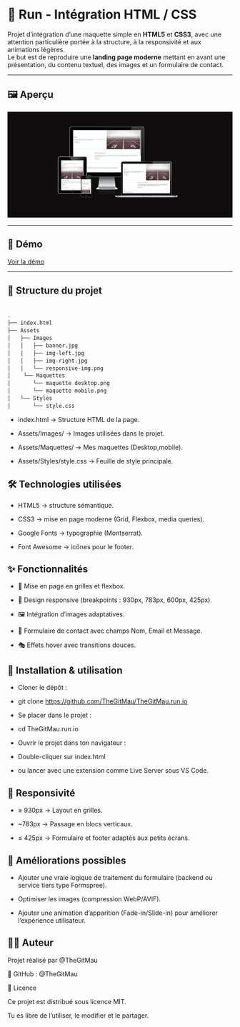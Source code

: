 # 🏃 Run - Intégration HTML / CSS

Projet d’intégration d’une maquette simple en **HTML5** et **CSS3**, avec une attention particulière portée à la structure, à la responsivité et aux animations légères.  
Le but est de reproduire une **landing page moderne** mettant en avant une présentation, du contenu textuel, des images et un formulaire de contact.

---

## 🖼️ Aperçu

![Aperçu du site](./Assets/Images/responsive-img.png)

---

## 🚀 Démo

[Voir la démo](https://thegitmau.github.io/TheGitMau.run.io/)

---

## 📂 Structure du projet

```bash

.
├── index.html
├── Assets
│   ├── Images
│   │   ├── banner.jpg
│   │   ├── img-left.jpg
│   │   ├── img-right.jpg
│   │   └── responsive-img.png
│    └── Maquettes
│       └── maquette desktop.png
│       └── maquette mobile.png
│   └── Styles
│       └── style.css

```

- index.html → Structure HTML de la page.

- Assets/Images/ → Images utilisées dans le projet.

- Assets/Maquettes/ → Mes maquettes (Desktop,mobile).

- Assets/Styles/style.css → Feuille de style principale.

## 🛠️ Technologies utilisées

- HTML5 → structure sémantique.

- CSS3 → mise en page moderne (Grid, Flexbox, media queries).

- Google Fonts → typographie (Montserrat).

- Font Awesome → icônes pour le footer.

## ✨ Fonctionnalités

- 🎨 Mise en page en grilles et flexbox.

- 📱 Design responsive (breakpoints : 930px, 783px, 600px, 425px).

- 🖼️ Intégration d’images adaptatives.

- 📨 Formulaire de contact avec champs Nom, Email et Message.

- 🎭 Effets hover avec transitions douces.

## 🔧 Installation & utilisation

- Cloner le dépôt :

- git clone https://github.com/TheGitMau/TheGitMau.run.io

- Se placer dans le projet :

- cd TheGitMau.run.io

- Ouvrir le projet dans ton navigateur :

- Double-cliquer sur index.html

- ou lancer avec une extension comme Live Server sous VS Code.

## 📱 Responsivité

- ≥ 930px → Layout en grilles.

- ~783px → Passage en blocs verticaux.

- ≤ 425px → Formulaire et footer adaptés aux petits écrans.

## 📌 Améliorations possibles

- Ajouter une vraie logique de traitement du formulaire (backend ou service tiers type Formspree).

- Optimiser les images (compression WebP/AVIF).

- Ajouter une animation d’apparition (Fade-in/Slide-in) pour améliorer l’expérience utilisateur.

## 👨‍💻 Auteur

Projet réalisé par @TheGitMau

💼 GitHub : @TheGitMau

📄 Licence

Ce projet est distribué sous licence MIT.

Tu es libre de l’utiliser, le modifier et le partager.
